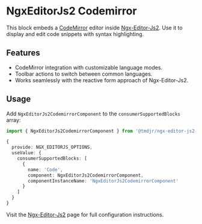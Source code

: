# NgxEditorJs2 Codemirror

This block embeds a [CodeMirror](https://codemirror.net/) editor inside [Ngx-Editor-Js2](https://www.npmjs.com/package/@tmdjr/ngx-editor-js2).
Use it to display and edit code snippets with syntax highlighting.

## Features

- CodeMirror integration with customizable language modes.
- Toolbar actions to switch between common languages.
- Works seamlessly with the reactive form approach of Ngx-Editor-Js2.

## Usage

Add `NgxEditorJs2CodemirrorComponent` to the `consumerSupportedBlocks` array:

```ts
import { NgxEditorJs2CodemirrorComponent } from '@tmdjr/ngx-editor-js2-codemirror';

{
  provide: NGX_EDITORJS_OPTIONS,
  useValue: {
    consumerSupportedBlocks: [
      {
        name: 'Code',
        component: NgxEditorJs2CodemirrorComponent,
        componentInstanceName: 'NgxEditorJs2CodemirrorComponent'
      }
    ]
  }
}
```

Visit the [Ngx-Editor-Js2](https://www.npmjs.com/package/@tmdjr/ngx-editor-js2) page for full configuration instructions.
